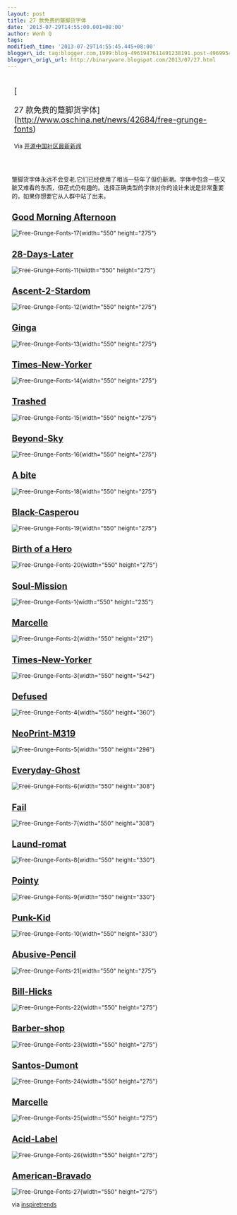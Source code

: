 ```yaml
--- 
layout: post 
title: 27 款免费的蹩脚货字体 
date: '2013-07-29T14:55:00.001+08:00' 
author: Wenh Q
tags:
modified\_time: '2013-07-29T14:55:45.445+08:00' 
blogger\_id: tag:blogger.com,1999:blog-4961947611491238191.post-4969954165481847384
blogger\_orig\_url: http://binaryware.blogspot.com/2013/07/27.html
---
```

<div style="margin: 10px; padding: 5px;">

<div style="font-size: 18px;">

[

27
款免费的蹩脚货字体](http://www.oschina.net/news/42684/free-grunge-fonts)

</div>

<div style="font-size: 13px;">

Via [开源中国社区最新新闻](http://www.oschina.net/?from=rss)

</div>

</div>

<div style="font-size: 13px; padding: 15px 0 10px 10px;">

蹩脚货字体永远不会变老,它们已经使用了相当一些年了但仍新潮。字体中包含一些又脏又难看的东西，但花式仍有趣的。选择正确类型的字体对你的设计来说是非常重要的，如果你想要它从人群中站了出来。

[Good Morning Afternoon](http://www.fontspace.com/kc-fonts/goodmorningafternoon)
--------------------------------------------------------------------------------

![Free-Grunge-Fonts-17](http://static.oschina.net/uploads/img/201307/29064157_7Rtq.jpg){width="550"
height="275"}

[28-Days-Later](http://www.fontspace.com/filmfonts/28-days-later)
-----------------------------------------------------------------

![Free-Grunge-Fonts-11](http://static.oschina.net/uploads/img/201307/29064159_jYdQ.jpg){width="550"
height="275"}

[Ascent-2-Stardom](http://www.dafont.com/ascent-2-stardom.font)
---------------------------------------------------------------

![Free-Grunge-Fonts-12](http://static.oschina.net/uploads/img/201307/29064200_8a8Q.jpg){width="550"
height="275"}

[Ginga](http://www.fontspace.com/billy-argel/ginga)
---------------------------------------------------

![Free-Grunge-Fonts-13](http://static.oschina.net/uploads/img/201307/29064201_Fa4n.jpg){width="550"
height="275"}

[Times-New-Yorker](http://www.dafont.com/times-new-yorker.font)
---------------------------------------------------------------

![Free-Grunge-Fonts-14](http://static.oschina.net/uploads/img/201307/29064202_dKb9.jpg){width="550"
height="275"}

[Trashed](http://www.fontspace.com/last-soundtrack/trashed)
-----------------------------------------------------------

![Free-Grunge-Fonts-15](http://static.oschina.net/uploads/img/201307/29064202_oii7.jpg){width="550"
height="275"}

[Beyond-Sky](http://www.fontspace.com/billy-argel/beyond-sky)
-------------------------------------------------------------

![Free-Grunge-Fonts-16](http://static.oschina.net/uploads/img/201307/29064203_zK5p.jpg){width="550"
height="275"}

[A bite](http://www.fontspace.com/billy-argel/a-bite)
-----------------------------------------------------

![Free-Grunge-Fonts-18](http://static.oschina.net/uploads/img/201307/29064204_RmPH.jpg){width="550"
height="275"}

[Black-Casper](http://www.fontex.org/download/Black-casper.ttf)ou
-----------------------------------------------------------------

![Free-Grunge-Fonts-19](http://static.oschina.net/uploads/img/201307/29064205_qs3B.jpg){width="550"
height="275"}

[Birth of a Hero](http://www.dafont.com/birth-of-a-hero.font)
-------------------------------------------------------------

![Free-Grunge-Fonts-20](http://static.oschina.net/uploads/img/201307/29064206_sW51.jpg){width="550"
height="275"}

[Soul-Mission](http://www.dafont.com/soulmission.font)
------------------------------------------------------

![Free-Grunge-Fonts-1](http://static.oschina.net/uploads/img/201307/29064207_xKap.jpg){width="550"
height="235"}

[Marcelle](http://www.dafont.com/marcelle.font)
-----------------------------------------------

![Free-Grunge-Fonts-2](http://static.oschina.net/uploads/img/201307/29064207_ltpg.jpg){width="550"
height="217"}

[Times-New-Yorker](http://www.dafont.com/times-new-yorker.font)
---------------------------------------------------------------

![Free-Grunge-Fonts-3](http://static.oschina.net/uploads/img/201307/29064208_qo9F.jpg){width="550"
height="542"}

[Defused](http://www.dafont.com/defused.font)
---------------------------------------------

![Free-Grunge-Fonts-4](http://static.oschina.net/uploads/img/201307/29064208_if54.jpg){width="550"
height="360"}

[NeoPrint-M319](http://www.dafont.com/neoprint-m319.font)
---------------------------------------------------------

![Free-Grunge-Fonts-5](http://static.oschina.net/uploads/img/201307/29064209_GVau.jpg){width="550"
height="296"}

[Everyday-Ghost](http://www.dafont.com/everyday-ghost.font)
-----------------------------------------------------------

![Free-Grunge-Fonts-6](http://static.oschina.net/uploads/img/201307/29064210_q5m4.jpg){width="550"
height="308"}

[Fail](http://www.dafont.com/fail.font)
---------------------------------------

![Free-Grunge-Fonts-7](http://static.oschina.net/uploads/img/201307/29064211_6mOy.jpg){width="550"
height="308"}

[Laund-romat](http://www.fontspace.com/last-soundtrack/laundromat-1967)
-----------------------------------------------------------------------

![Free-Grunge-Fonts-8](http://static.oschina.net/uploads/img/201307/29064212_LBY1.jpg){width="550"
height="330"}

[Pointy](http://www.dafont.com/pointy.font)
-------------------------------------------

![Free-Grunge-Fonts-9](http://static.oschina.net/uploads/img/201307/29064213_zCk1.jpg){width="550"
height="330"}

[Punk-Kid](http://www.fontspace.com/livin-hell/punk-kid)
--------------------------------------------------------

![Free-Grunge-Fonts-10](http://static.oschina.net/uploads/img/201307/29064214_X8xg.jpg){width="550"
height="330"}

[Abusive-Pencil](http://www.dafont.com/abusive-pencil.font)
-----------------------------------------------------------

![Free-Grunge-Fonts-21](http://static.oschina.net/uploads/img/201307/29064215_Xeoh.jpg){width="550"
height="275"}

[Bill-Hicks](http://www.fontspace.com/the-devil-in-jason-ramirez/bill-hicks)
----------------------------------------------------------------------------

![Free-Grunge-Fonts-22](http://static.oschina.net/uploads/img/201307/29064216_qYIA.jpg){width="550"
height="275"}

[Barber-shop](http://www.fontspace.com/last-soundtrack/barber-shop)
-------------------------------------------------------------------

![Free-Grunge-Fonts-23](http://static.oschina.net/uploads/img/201307/29064217_hSHe.jpg){width="550"
height="275"}

[Santos-Dumont](http://www.fontspace.com/billy-argel/santos-dumont)
-------------------------------------------------------------------

![Free-Grunge-Fonts-24](http://static.oschina.net/uploads/img/201307/29064218_WC5s.jpg){width="550"
height="275"}

[Marcelle](http://www.dafont.com/marcelle.font)
-----------------------------------------------

![Free-Grunge-Fonts-25](http://static.oschina.net/uploads/img/201307/29064219_dKsu.jpg){width="550"
height="275"}

[Acid-Label](http://www.fontspace.com/billy-argel/acid-label)
-------------------------------------------------------------

![Free-Grunge-Fonts-26](http://static.oschina.net/uploads/img/201307/29064220_vPLr.jpg){width="550"
height="275"}

[American-Bravado](http://www.dafont.com/american-bravado.font)
---------------------------------------------------------------

![Free-Grunge-Fonts-27](http://static.oschina.net/uploads/img/201307/29064221_XA7X.jpg){width="550"
height="275"}

via [inspiretrends](http://inspiretrends.com/free-grunge-fonts/)

</div>
